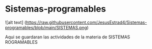 # Sistemas-programables
![alt text] (https://raw.githubusercontent.com/JesusEstrad4/Sistemas-programables/blob/main/SISTEMAS.png)

Aqui se guardaran las actividades de la materia de SISTEMAS ROGRAMABLES 

